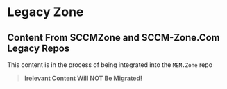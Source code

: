 # Legacy Zone

## Content From SCCMZone and SCCM-Zone.Com Legacy Repos

This content is in the process of being integrated into the `MEM.Zone` repo

>**Irelevant Content Will NOT Be Migrated!**

